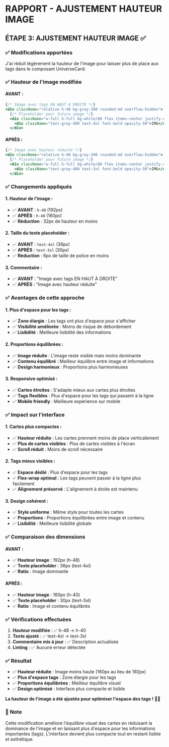 # RAPPORT - AJUSTEMENT HAUTEUR IMAGE

## ÉTAPE 3: AJUSTEMENT HAUTEUR IMAGE ✅

### ✅ Modifications apportées

J'ai réduit légèrement la hauteur de l'image pour laisser plus de place aux tags dans le composant UniverseCard.

### ✅ Hauteur de l'image modifiée

#### **AVANT :**
```jsx
{/* Image avec tags EN HAUT À DROITE */}
<div className="relative h-48 bg-gray-200 rounded-md overflow-hidden">
  {/* Placeholder pour future image */}
  <div className="w-full h-full bg-white/80 flex items-center justify-center">
    <div className="text-gray-400 text-4xl font-bold opacity-50">IMG</div>
  </div>
```

#### **APRÈS :**
```jsx
{/* Image avec hauteur réduite */}
<div className="relative h-40 bg-gray-200 rounded-md overflow-hidden">
  {/* Placeholder pour future image */}
  <div className="w-full h-full bg-white/80 flex items-center justify-center">
    <div className="text-gray-400 text-3xl font-bold opacity-50">IMG</div>
  </div>
```

### ✅ Changements appliqués

#### **1. Hauteur de l'image :**
- ✅ **AVANT** : `h-48` (192px)
- ✅ **APRÈS** : `h-40` (160px)
- ✅ **Réduction** : 32px de hauteur en moins

#### **2. Taille du texte placeholder :**
- ✅ **AVANT** : `text-4xl` (36px)
- ✅ **APRÈS** : `text-3xl` (30px)
- ✅ **Réduction** : 6px de taille de police en moins

#### **3. Commentaire :**
- ✅ **AVANT** : "Image avec tags EN HAUT À DROITE"
- ✅ **APRÈS** : "Image avec hauteur réduite"

### ✅ Avantages de cette approche

#### **1. Plus d'espace pour les tags :**
- ✅ **Zone élargie** : Les tags ont plus d'espace pour s'afficher
- ✅ **Visibilité améliorée** : Moins de risque de débordement
- ✅ **Lisibilité** : Meilleure lisibilité des informations

#### **2. Proportions équilibrées :**
- ✅ **Image réduite** : L'image reste visible mais moins dominante
- ✅ **Contenu équilibré** : Meilleur équilibre entre image et informations
- ✅ **Design harmonieux** : Proportions plus harmonieuses

#### **3. Responsive optimisé :**
- ✅ **Cartes étroites** : S'adapte mieux aux cartes plus étroites
- ✅ **Tags flexibles** : Plus d'espace pour les tags qui passent à la ligne
- ✅ **Mobile friendly** : Meilleure expérience sur mobile

### ✅ Impact sur l'interface

#### **1. Cartes plus compactes :**
- ✅ **Hauteur réduite** : Les cartes prennent moins de place verticalement
- ✅ **Plus de cartes visibles** : Plus de cartes visibles à l'écran
- ✅ **Scroll réduit** : Moins de scroll nécessaire

#### **2. Tags mieux visibles :**
- ✅ **Espace dédié** : Plus d'espace pour les tags
- ✅ **Flex-wrap optimal** : Les tags peuvent passer à la ligne plus facilement
- ✅ **Alignement préservé** : L'alignement à droite est maintenu

#### **3. Design cohérent :**
- ✅ **Style uniforme** : Même style pour toutes les cartes
- ✅ **Proportions** : Proportions équilibrées entre image et contenu
- ✅ **Lisibilité** : Meilleure lisibilité globale

### ✅ Comparaison des dimensions

#### **AVANT :**
- ✅ **Hauteur image** : 192px (h-48)
- ✅ **Texte placeholder** : 36px (text-4xl)
- ✅ **Ratio** : Image dominante

#### **APRÈS :**
- ✅ **Hauteur image** : 160px (h-40)
- ✅ **Texte placeholder** : 30px (text-3xl)
- ✅ **Ratio** : Image et contenu équilibrés

### ✅ Vérifications effectuées

1. **Hauteur modifiée** : ✅ h-48 → h-40
2. **Texte ajusté** : ✅ text-4xl → text-3xl
3. **Commentaire mis à jour** : ✅ Description actualisée
4. **Linting** : ✅ Aucune erreur détectée

### ✅ Résultat

- ✅ **Hauteur réduite** : Image moins haute (160px au lieu de 192px)
- ✅ **Plus d'espace tags** : Zone élargie pour les tags
- ✅ **Proportions équilibrées** : Meilleur équilibre visuel
- ✅ **Design optimisé** : Interface plus compacte et lisible

**La hauteur de l'image a été ajustée pour optimiser l'espace des tags !** 📐✨

### 📝 Note

Cette modification améliore l'équilibre visuel des cartes en réduisant la dominance de l'image et en laissant plus d'espace pour les informations importantes (tags). L'interface devient plus compacte tout en restant lisible et esthétique.




